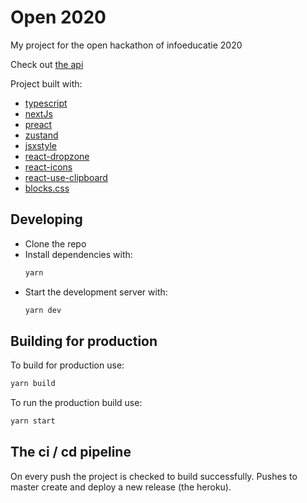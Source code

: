 # Open 2020

My project for the open hackathon of infoeducatie 2020

Check out [the api](https://github.com/BlueGhostGH/open20api)

Project built with:

-   [typescript](https://www.typescriptlang.org/)
-   [nextJs](https://nextjs.org/)
-   [preact](https://preactjs.com/)
-   [zustand](https://github.com/react-spring/zustand)
-   [jsxstyle](https://github.com/jsxstyle/jsxstyle)
-   [react-dropzone](https://react-dropzone.js.org/)
-   [react-icons](https://react-icons.github.io/react-icons/)
-   [react-use-clipboard](https://github.com/danoc/react-use-clipboard)
-   [blocks.css](https://thesephist.github.io/blocks.css/)

## Developing

-   Clone the repo
-   Install dependencies with:
    ```sh
    yarn
    ```
-   Start the development server with:
    ```sh
    yarn dev
    ```

## Building for production

To build for production use:

```sh
yarn build
```

To run the production build use:

```sh
yarn start
```

## The ci / cd pipeline

On every push the project is checked to build successfully. Pushes to master create and deploy a new release (the heroku).
